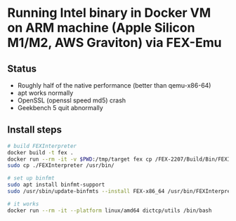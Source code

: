 # Running Intel binary in Docker VM on ARM machine (Apple Silicon M1/M2, AWS Graviton) via FEX-Emu

## Status
- Roughly half of the native performance (better than qemu-x86-64)
- apt works normally
- OpenSSL (openssl speed md5) crash
- Geekbench 5 quit abnormally

## Install steps
```bash
# build FEXInterpreter
docker build -t fex .
docker run --rm -it -v $PWD:/tmp/target fex cp /FEX-2207/Build/Bin/FEXInterpreter /tmp/target/
sudo cp ./FEXInterpreter /usr/bin/

# set up binfmt
sudo apt install binfmt-support
sudo /usr/sbin/update-binfmts --install FEX-x86_64 /usr/bin/FEXInterpreter --magic "\x7fELF\x02\x01\x01\x00\x00\x00\x00\x00\x00\x00\x00\x00\x02\x00\x3e\x00" --mask "\xff\xff\xff\xff\xff\xfe\xfe\x00\x00\x00\x00\xff\xff\xff\xff\xff\xfe\xff\xff\xff" --credentials yes --preserve yes --fix-binary yes

# it works
docker run --rm -it --platform linux/amd64 dictcp/utils /bin/bash
```

